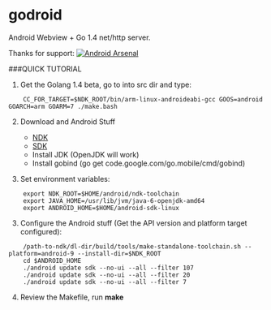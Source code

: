 godroid
=======

Android Webview + Go 1.4 net/http server.

Thanks for support:
[![Android Arsenal](https://img.shields.io/badge/Android%20Arsenal-GoDroid-brightgreen.svg?style=flat)](https://android-arsenal.com/details/1/1075)

###QUICK TUTORIAL

1. Get the Golang 1.4 beta, go to into src dir and type: 
```
	CC_FOR_TARGET=$NDK_ROOT/bin/arm-linux-androideabi-gcc GOOS=android GOARCH=arm GOARM=7 ./make.bash
```

2. Download and Android Stuff
	* [NDK](https://developer.android.com/tools/sdk/ndk/index.html)
	* [SDK](https://developer.android.com/sdk/index.html)
	* Install JDK (OpenJDK will work)
	* Install gobind (go get code.google.com/go.mobile/cmd/gobind)

3. Set environment variables:
```
	export NDK_ROOT=$HOME/android/ndk-toolchain
	export JAVA_HOME=/usr/lib/jvm/java-6-openjdk-amd64
	export ANDROID_HOME=$HOME/android-sdk-linux
```

3. Configure the Android stuff (Get the API version and platform target configured):
```
	/path-to-ndk/dl-dir/build/tools/make-standalone-toolchain.sh --platform=android-9 --install-dir=$NDK_ROOT
	cd $ANDROID_HOME
	./android update sdk --no-ui --all --filter 107
	./android update sdk --no-ui --all --filter 20
	./android update sdk --no-ui --all --filter 7
```

4. Review the Makefile, run **make**
